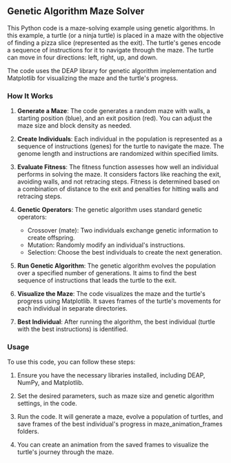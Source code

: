 
## Genetic Algorithm Maze Solver

This Python code is a maze-solving example using genetic algorithms. In this example, a turtle (or a ninja turtle) is placed in a maze with the objective of finding a pizza slice (represented as the exit). The turtle's genes encode a sequence of instructions for it to navigate through the maze. The turtle can move in four directions: left, right, up, and down.

The code uses the DEAP library for genetic algorithm implementation and Matplotlib for visualizing the maze and the turtle's progress.


### How It Works

1. **Generate a Maze**: The code generates a random maze with walls, a starting position (blue), and an exit position (red). You can adjust the maze size and block density as needed.

2. **Create Individuals**: Each individual in the population is represented as a sequence of instructions (genes) for the turtle to navigate the maze. The genome length and instructions are randomized within specified limits.

3. **Evaluate Fitness**: The fitness function assesses how well an individual performs in solving the maze. It considers factors like reaching the exit, avoiding walls, and not retracing steps. Fitness is determined based on a combination of distance to the exit and penalties for hitting walls and retracing steps.

4. **Genetic Operators**: The genetic algorithm uses standard genetic operators:
   - Crossover (mate): Two individuals exchange genetic information to create offspring.
   - Mutation: Randomly modify an individual's instructions.
   - Selection: Choose the best individuals to create the next generation.

5. **Run Genetic Algorithm**: The genetic algorithm evolves the population over a specified number of generations. It aims to find the best sequence of instructions that leads the turtle to the exit.

6. **Visualize the Maze**: The code visualizes the maze and the turtle's progress using Matplotlib. It saves frames of the turtle's movements for each individual in separate directories.

7. **Best Individual**: After running the algorithm, the best individual (turtle with the best instructions) is identified.

### Usage

To use this code, you can follow these steps:

1. Ensure you have the necessary libraries installed, including DEAP, NumPy, and Matplotlib.

2. Set the desired parameters, such as maze size and genetic algorithm settings, in the code.

3. Run the code. It will generate a maze, evolve a population of turtles, and save frames of the best individual's progress in maze_animation_frames folders.

4. You can create an animation from the saved frames to visualize the turtle's journey through the maze.

